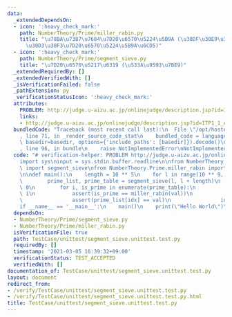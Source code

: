 ```yaml
---
data:
  _extendedDependsOn:
  - icon: ':heavy_check_mark:'
    path: NumberTheory/Prime/miller_rabin.py
    title: "\u78BA\u7387\u7684\u7D20\u6570\u5224\u5B9A (\u30DF\u30E9\u30FC\u30FB\u30E9\
      \u30D3\u30F3\u7D20\u6570\u5224\u5B9A\u6CD5)"
  - icon: ':heavy_check_mark:'
    path: NumberTheory/Prime/segment_sieve.py
    title: "\u7D20\u6570\u5217\u6319 (\u533A\u9593\u7BE9)"
  _extendedRequiredBy: []
  _extendedVerifiedWith: []
  _isVerificationFailed: false
  _pathExtension: py
  _verificationStatusIcon: ':heavy_check_mark:'
  attributes:
    PROBLEM: http://judge.u-aizu.ac.jp/onlinejudge/description.jsp?id=ITP1_1_A
    links:
    - http://judge.u-aizu.ac.jp/onlinejudge/description.jsp?id=ITP1_1_A
  bundledCode: "Traceback (most recent call last):\n  File \"/opt/hostedtoolcache/Python/3.9.7/x64/lib/python3.9/site-packages/onlinejudge_verify/documentation/build.py\"\
    , line 71, in _render_source_code_stat\n    bundled_code = language.bundle(stat.path,\
    \ basedir=basedir, options={'include_paths': [basedir]}).decode()\n  File \"/opt/hostedtoolcache/Python/3.9.7/x64/lib/python3.9/site-packages/onlinejudge_verify/languages/python.py\"\
    , line 96, in bundle\n    raise NotImplementedError\nNotImplementedError\n"
  code: "# verification-helper: PROBLEM http://judge.u-aizu.ac.jp/onlinejudge/description.jsp?id=ITP1_1_A\n\
    import sys\ninput = sys.stdin.buffer.readline\n\nfrom NumberTheory.Prime.segment_sieve\
    \ import segment_sieve\nfrom NumberTheory.Prime.miller_rabin import miller_rabin\n\
    \n\ndef main():\n    length = 10 ** 5\n    for l in range(10 ** 9, 10 ** 9 + 10):\n\
    \        prime_list, prime_table = segment_sieve(l, l + length)\n        idx =\
    \ 0\n        for i, is_prime in enumerate(prime_table):\n            val = l +\
    \ i\n            assert(is_prime == miller_rabin(val))\n            if is_prime:\n\
    \                assert(prime_list[idx] == val)\n                idx += 1\n\n\n\
    if __name__ == '__main__':\n    main()\n    print(\"Hello World\")\n"
  dependsOn:
  - NumberTheory/Prime/segment_sieve.py
  - NumberTheory/Prime/miller_rabin.py
  isVerificationFile: true
  path: TestCase/unittest/segment_sieve.unittest.test.py
  requiredBy: []
  timestamp: '2021-03-05 16:39:32+09:00'
  verificationStatus: TEST_ACCEPTED
  verifiedWith: []
documentation_of: TestCase/unittest/segment_sieve.unittest.test.py
layout: document
redirect_from:
- /verify/TestCase/unittest/segment_sieve.unittest.test.py
- /verify/TestCase/unittest/segment_sieve.unittest.test.py.html
title: TestCase/unittest/segment_sieve.unittest.test.py
---
```

